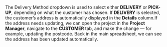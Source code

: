The Delivery Method dropdown is used to select either **DELIVERY** or **PICK-UP**, depending on what the customer has chosen. If **DELIVERY** is selected, the customer’s address is automatically displayed in the **Details** column.If the address needs updating, we can open the project in the **Project Manager**, navigate to the **CUSTOMER** tab, and make the change — for example, updating the postcode. Back in the main spreadsheet, we can see the address has been updated automatically.
